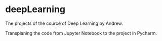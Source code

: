 # deepLearning

The projects of the cource of Deep Learning by Andrew.

Transplaning the code from Jupyter Notebook to the project in Pycharm.
